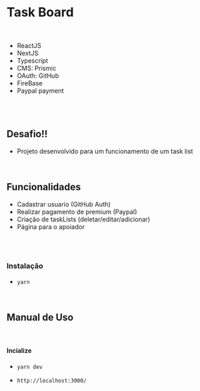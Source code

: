 # Task Board

<br>

- ReactJS
- NextJS
- Typescript
- CMS: Prismic
- OAuth: GitHub
- FireBase
- Paypal payment

<br><br>

## Desafio!!

- Projeto desenvolvido para um funcionamento de um task list

  <br>


## Funcionalidades

- Cadastrar usuario (GitHub Auth)
- Realizar pagamento de premium (Paypal)
- Criação de taskLists (deletar/editar/adicionar)
- Página para o apoiador

<br><br>

### Instalação

- `yarn`

<br>

## Manual de Uso

<br>

#### Incialize

- `yarn dev`
  <br>

- `http://localhost:3000/`
